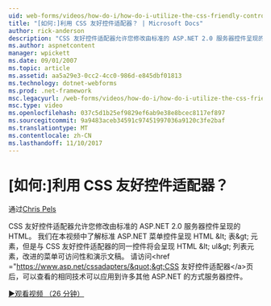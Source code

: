 ```yaml
---
uid: web-forms/videos/how-do-i/how-do-i-utilize-the-css-friendly-control-adapters
title: "[如何:]利用 CSS 友好控件适配器？ | Microsoft Docs"
author: rick-anderson
description: "CSS 友好控件适配器允许您修改由标准的 ASP.NET 2.0 服务器控件呈现的 HTML。 在本视频中我们将了解到，stan..."
ms.author: aspnetcontent
manager: wpickett
ms.date: 09/01/2007
ms.topic: article
ms.assetid: aa5a29e3-0cc2-4cc0-986d-e845dbf01813
ms.technology: dotnet-webforms
ms.prod: .net-framework
msc.legacyurl: /web-forms/videos/how-do-i/how-do-i-utilize-the-css-friendly-control-adapters
msc.type: video
ms.openlocfilehash: 037c5d1b25ef9829ef6ab9e38e8bcec8117ef897
ms.sourcegitcommit: 9a9483aceb34591c97451997036a9120c3fe2baf
ms.translationtype: MT
ms.contentlocale: zh-CN
ms.lasthandoff: 11/10/2017
---
```

<a name="how-do-i-utilize-the-css-friendly-control-adapters"></a>[如何:]利用 CSS 友好控件适配器？
====================
通过[Chris Pels](https://twitter.com/chrispels)

CSS 友好控件适配器允许您修改由标准的 ASP.NET 2.0 服务器控件呈现的 HTML。 我们在本视频中了解标准 ASP.NET 菜单控件呈现 HTML &amp;lt; 表&amp;gt; 元素，但是与 CSS 友好控件适配器的同一控件将会呈现 HTML &amp;lt; ul&amp;gt; 列表元素，改进的菜单可访问性和演示文稿。 请访问&lt;href =&quot;https://www.asp.net/cssadapters/&quot;&gt;CSS 友好控件适配器&lt;/a&gt;页后，可以查看的相同技术可以应用到许多其他 ASP.NET 的方式服务器控件。

[&#9654;观看视频 （26 分钟）](https://channel9.msdn.com/Blogs/ASP-NET-Site-Videos/how-do-i-utilize-the-css-friendly-control-adapters)
